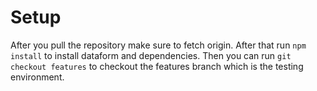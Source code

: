 # Setup
After you pull the repository make sure to fetch origin.
After that run `npm install` to install dataform and dependencies.
Then you can run `git checkout features` to checkout the features branch which is the testing environment.
